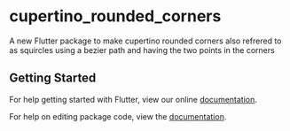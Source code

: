 # cupertino_rounded_corners

A new Flutter package to make cupertino rounded corners also refrered to as squircles using a bezier path and having the two points in the corners

## Getting Started

For help getting started with Flutter, view our online [documentation](https://flutter.io/).

For help on editing package code, view the [documentation](https://flutter.io/developing-packages/).
